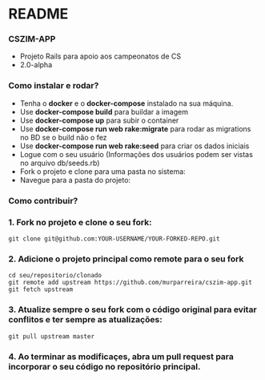 # README

### CSZIM-APP ###

* Projeto Rails para apoio aos campeonatos de CS
* 2.0-alpha

### Como instalar e rodar? ###

* Tenha o **docker** e o **docker-compose** instalado na sua máquina.
* Use **docker-compose build** para buildar a imagem
* Use **docker-compose up** para subir o container
* Use **docker-compose run web rake:migrate** para rodar as migrations no BD se o build não o fez
* Use **docker-compose run web rake:seed** para criar os dados iniciais
* Logue com o seu usuário (Informações dos usuários podem ser vistas no arquivo db/seeds.rb)
* Fork o projeto e clone para uma pasta no sistema:
* Navegue para a pasta do projeto:

### Como contribuir? ###

### 1. Fork no projeto e clone o seu fork:

    git clone git@github.com:YOUR-USERNAME/YOUR-FORKED-REPO.git

### 2. Adicione o projeto principal como remote para o seu fork 

    cd seu/repositorio/clonado
    git remote add upstream https://github.com/murparreira/cszim-app.git
    git fetch upstream

### 3. Atualize sempre o seu fork com o código original para evitar conflitos e ter sempre as atualizações:

    git pull upstream master

### 4. Ao terminar as modificaçes, abra um pull request para incorporar o seu código no repositório principal.

